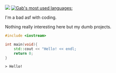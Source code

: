 ![](https://github-readme-stats.vercel.app/api?username=gab5987&show_icons=true&theme=dracula&include_all_commits=true&count_private=true)
[![Gab's most used languages:](https://github-readme-stats.vercel.app/api/top-langs/?username=gab5987&layout=compact&theme=dracula)](https://github.com/anuraghazra/github-readme-stats)

I'm a bad asf with coding.

Nothing really interesting here but my dumb projects.

```C++
#include <iostream>

int main(void){
    std::cout << "Hello! << endl;
    return 0;
}
```

`> Hello!`
